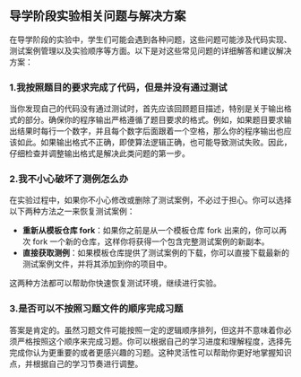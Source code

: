 ## 导学阶段实验相关问题与解决方案

在导学阶段的实验中，学生们可能会遇到各种问题，这些问题可能涉及代码实现、测试案例管理以及实验顺序等方面。以下是对这些常见问题的详细解答和建议解决方案：

### 1.我按照题目的要求完成了代码，但是并没有通过测试

当你发现自己的代码没有通过测试时，首先应该回顾题目描述，特别是关于输出格式的部分。确保你的程序输出严格遵循了题目要求的格式。例如，如果题目要求输出结果时每行一个数字，并且每个数字后面跟着一个空格，那么你的程序输出也应该如此。如果输出格式不正确，即使算法逻辑正确，也可能导致测试失败。因此，仔细检查并调整输出格式是解决此类问题的第一步。

### 2.我不小心破坏了测例怎么办

在实验过程中，如果你不小心修改或删除了测试案例，不必过于担心。你可以选择以下两种方法之一来恢复测试案例：

- **重新从模板仓库 fork**：如果你之前是从一个模板仓库 fork 出来的，你可以再次 fork 一个新的仓库，这样你将获得一个包含完整测试案例的新副本。
- **直接获取测例**：如果模板仓库提供了测试案例的下载，你可以直接下载最新的测试案例文件，并将其添加到你的项目中。

这两种方法都可以帮助你快速恢复测试环境，继续进行实验。

### 3.是否可以不按照习题文件的顺序完成习题

答案是肯定的。虽然习题文件可能按照一定的逻辑顺序排列，但这并不意味着你必须严格按照这个顺序来完成习题。你可以根据自己的学习进度和理解程度，选择先完成你认为更重要的或者更感兴趣的习题。这种灵活性可以帮助你更好地掌握知识点，并根据自己的学习节奏进行调整。
